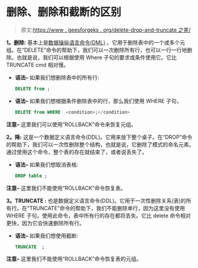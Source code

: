 # 删除、删除和截断的区别

> 原文:[https://www . geesforgeks . org/delete-drop-and-truncate 之差/](https://www.geeksforgeeks.org/difference-between-delete-drop-and-truncate/)

**1。删除:**
基本上是[数据操纵语言命令(DML)](https://www.geeksforgeeks.org/sql-ddl-dql-dml-dcl-tcl-commands/) 。它用于删除表中的一个或多个元组。在“DELETE”命令的帮助下，我们可以一次删除所有行，也可以一行一行地删除。也就是说，我们可以根据使用 Where 子句的要求或条件使用它。它比 TRUNCATE cmd 相对慢。

*   **语法–**
    如果我们想删除表中的所有行:

    ```sql
    DELETE from ; 
    ```

*   **语法–**
    如果我们想根据条件删除表中的行，那么我们使用 WHERE 子句，

    ```sql
    DELETE from WHERE  <condition>;</condition> 
    ```

**注意–**
这里我们可以使用“ROLLBACK”命令来恢复元组。

**2。降:**
这是一个数据定义语言命令(DDL)。它用来放下整个桌子。在“DROP”命令的帮助下，我们可以一次性删除整个结构，也就是说，它删除了模式的命名元素。通过使用这个命令，整个表的存在就结束了，或者说丢失了。

*   **语法–**
    如果我们想取消表格:

    ```sql
    DROP table ; 
    ```

**注意–**
这里我们不能使用“ROLLBACK”命令恢复表。

**3。TRUNCATE :**
也是数据定义语言命令(DDL)。它用于一次性删除关系(表)的所有行。在“TRUNCATE”命令的帮助下，我们不能删除单行，因为这里没有使用 WHERE 子句。使用此命令，表中所有行的存在都将丢失。它比 delete 命令相对更快，因为它会快速删除所有行。

*   **语法–**
    如果我们想使用截断:

    ```sql
    TRUNCATE  ; 
    ```

**注意–**
这里我们不能使用“ROLLBACK”命令恢复表的元组。